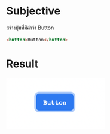 # Subjective

สร้างปุ่มที่มีคำว่า Button

```html
<button>Button</button>
```

# Result

![preview](./image.png)
